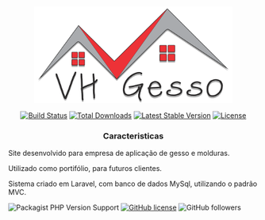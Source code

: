<p align="center">
    <img src="https://github.com/vabarboza/vhgesso/blob/master/img/content/mdb-transparent.png" width="400">
</p>

<p align="center">
<a href="https://travis-ci.org/laravel/framework"><img src="https://travis-ci.org/laravel/framework.svg" alt="Build Status"></a>
<a href="https://packagist.org/packages/laravel/framework"><img src="https://img.shields.io/packagist/dt/laravel/framework" alt="Total Downloads"></a>
<a href="https://packagist.org/packages/laravel/framework"><img src="https://img.shields.io/packagist/v/laravel/framework" alt="Latest Stable Version"></a>
<a href="https://packagist.org/packages/laravel/framework"><img src="https://img.shields.io/packagist/l/laravel/framework" alt="License"></a>
</p>

<h3 align="center">Caracteristicas</h3>
<p>Site desenvolvido para empresa de aplicação de gesso e molduras.</p>
<p>Utilizado como portifólio, para futuros clientes.</p>
<p>Sistema criado em Laravel, com banco de dados MySql, utilizando o padrão MVC.</p>



<img alt="Packagist PHP Version Support" src="https://img.shields.io/packagist/php-v/symfony/symfony">
<a href="https://github.com/vabarboza/SicWEB/blob/master/LICENSE"><img alt="GitHub license" src="https://img.shields.io/github/license/vabarboza/SicWEB"></a>
<img alt="GitHub followers" src="https://img.shields.io/github/followers/vabarboza?style=social">
